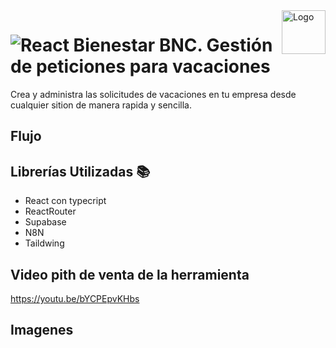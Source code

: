 <a>
    <img src="https://github.com/DanielCarrenoMar/Snake-XPR_UCAB/assets/144462396/d30c8055-4d82-4a05-b0f3-5f74c85ffb7f" alt="Logo" title="Logo" align="right" height="70" />
</a>

# ![React](https://img.shields.io/badge/-React-45b8d8?style=flat-square&logo=react&logoColor=white) Bienestar BNC. Gestión de peticiones para vacaciones

Crea y administra las solicitudes de vacaciones en tu empresa desde cualquier sition de manera rapida y sencilla.

## Flujo

## Librerías Utilizadas 📚
- React con typecript
- ReactRouter
- Supabase
- N8N
- Taildwing

## Video pith de venta de la herramienta
https://youtu.be/bYCPEpvKHbs

## Imagenes
